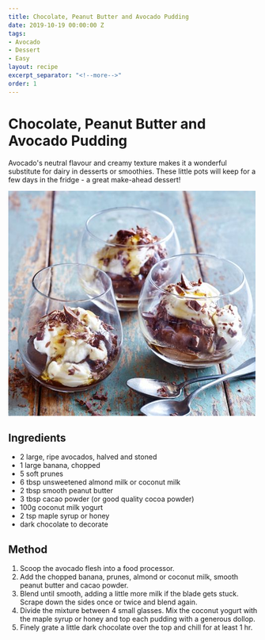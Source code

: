 ```yaml
---
title: Chocolate, Peanut Butter and Avocado Pudding
date: 2019-10-19 00:00:00 Z
tags:
- Avocado
- Dessert
- Easy
layout: recipe
excerpt_separator: "<!--more-->"
order: 1
---
```


# Chocolate, Peanut Butter and Avocado Pudding

Avocado's neutral flavour and creamy texture makes it a wonderful substitute for dairy in desserts or smoothies. These little pots will keep for a few days in the fridge - a great make-ahead dessert!

<!--more-->

[![Pudding](/_uploads/chocpudding.jpg)](/_uploads/chocpudding.jpg)

## Ingredients

- 2 large, ripe avocados, halved and stoned
- 1 large banana, chopped
- 5 soft prunes
- 6 tbsp unsweetened almond milk or coconut milk
- 2 tbsp smooth peanut butter
- 3 tbsp cacao powder (or good quality cocoa powder)
- 100g coconut milk yogurt
- 2 tsp maple syrup or honey
- dark chocolate to decorate


## Method

1. Scoop the avocado flesh into a food processor.
2. Add the chopped banana, prunes, almond or coconut milk, smooth peanut
   butter and cacao powder. 
3. Blend until smooth, adding a little more milk if the blade gets
   stuck. Scrape down the sides once or twice and blend again.
4. Divide the mixture between 4 small glasses. Mix the coconut
   yogurt with the maple syrup or honey and top each pudding with a generous dollop.
5. Finely grate a little dark chocolate over the top and chill for at
   least 1 hr.
